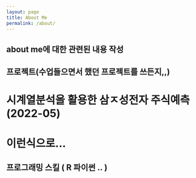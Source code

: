 ```yaml
---
layout: page
title: About Me
permalink: /about/
---
```


## about me에 대한 관련된 내용 작성

## 프로젝트(수업들으면서 했던 프로젝트를 쓰든지,,)
# 시계열분석을 활용한 삼ㅈ성전자 주식예측(2022-05)
# 이런식으로...


## 프로그래밍 스킬 ( R 파이썬 .. )
